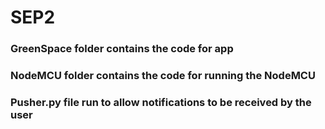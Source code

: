 # SEP2

### GreenSpace folder contains the code for app 
### NodeMCU folder contains the code for running the NodeMCU
### Pusher.py file run to allow notifications to be received by the user
